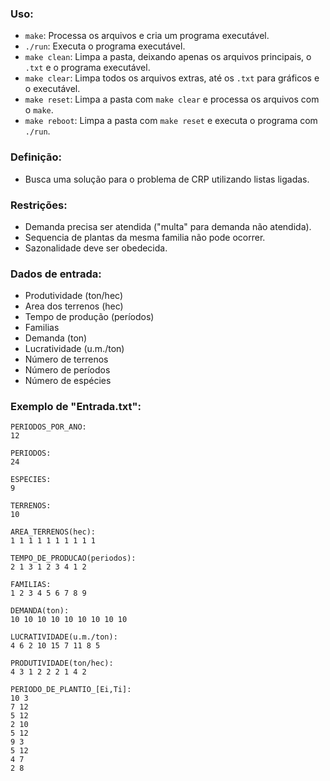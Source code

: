 ### Uso:
- `make`: Processa os arquivos e cria um programa executável.
- `./run`: Executa o programa executável.
- `make clean`: Limpa a pasta, deixando apenas os arquivos principais, o `.txt` e o programa executável.
- `make clear`: Limpa todos os arquivos extras, até os `.txt` para gráficos e o executável.
- `make reset`: Limpa a pasta com `make clear` e processa os arquivos com o `make`.
- `make reboot`: Limpa a pasta com `make reset` e executa o programa com `./run`.

### Definição:
- Busca uma solução para o problema de CRP utilizando listas ligadas.

### Restrições:
- Demanda precisa ser atendida ("multa" para demanda não atendida).
- Sequencia de plantas da mesma familia não pode ocorrer.
- Sazonalidade deve ser obedecida.
		

### Dados de entrada:
- Produtividade (ton/hec)
- Area dos terrenos (hec)
- Tempo de produção (períodos)
- Familias
- Demanda (ton)
- Lucratividade (u.m./ton)
- Número de terrenos
- Número de períodos
- Número de espécies
	

### Exemplo de "Entrada.txt":
```
PERIODOS_POR_ANO:
12

PERIODOS:
24

ESPECIES:
9

TERRENOS:
10

AREA_TERRENOS(hec):
1 1 1 1 1 1 1 1 1 1

TEMPO_DE_PRODUCAO(periodos):
2 1 3 1 2 3 4 1 2  

FAMILIAS:
1 2 3 4 5 6 7 8 9

DEMANDA(ton):
10 10 10 10 10 10 10 10 10 

LUCRATIVIDADE(u.m./ton):
4 6 2 10 15 7 11 8 5 

PRODUTIVIDADE(ton/hec):
4 3 1 2 2 2 1 4 2

PERIODO_DE_PLANTIO_[Ei,Ti]:
10 3
7 12
5 12
2 10
5 12
9 3
5 12
4 7
2 8
```
